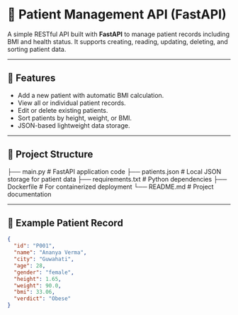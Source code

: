 # 🏥 Patient Management API (FastAPI)

A simple RESTful API built with **FastAPI** to manage patient records including BMI and health status. It supports creating, reading, updating, deleting, and sorting patient data.

---

## 🚀 Features

- Add a new patient with automatic BMI calculation.
- View all or individual patient records.
- Edit or delete existing patients.
- Sort patients by height, weight, or BMI.
- JSON-based lightweight data storage.

---

## 📁 Project Structure
├── main.py # FastAPI application code
├── patients.json # Local JSON storage for patient data
├── requirements.txt # Python dependencies
├── Dockerfile # For containerized deployment
└── README.md # Project documentation

---

## 🧪 Example Patient Record

```json
{
  "id": "P001",
  "name": "Ananya Verma",
  "city": "Guwahati",
  "age": 28,
  "gender": "female",
  "height": 1.65,
  "weight": 90.0,
  "bmi": 33.06,
  "verdict": "Obese"
}
